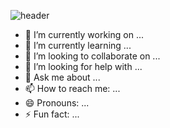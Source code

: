 ![header](https://capsule-render.vercel.app/api?type=transparent&color=FFFFFF&height=300&section=header&text=JIEUN'S%20GITHUB&fontSize=90)

- 🔭 I’m currently working on ...
- 🌱 I’m currently learning ...
- 👯 I’m looking to collaborate on ...
- 🤔 I’m looking for help with ...
- 💬 Ask me about ...
- 📫 How to reach me: ...
- 😄 Pronouns: ...
- ⚡ Fun fact: ...

